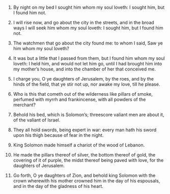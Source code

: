 1. By night on my bed I sought him whom my soul loveth: I sought him,
but I found him not.

2. I will rise now, and go about the city in the streets, and in the
broad ways I will seek him whom my soul loveth: I sought him, but I
found him not.

3. The watchmen that go about the city found me: to whom I said, Saw
ye him whom my soul loveth?

4. It was but a little that I passed
from them, but I found him whom my soul loveth: I held him, and would
not let him go, until I had brought him into my mother’s house, and
into the chamber of her that conceived me.

5. I charge you, O ye daughters of Jerusalem, by the roes, and by the
hinds of the field, that ye stir not up, nor awake my love, till he
please.

6. Who is this that cometh out of the wilderness like pillars of
smoke, perfumed with myrrh and frankincense, with all powders of the
merchant?

7. Behold his bed, which is Solomon’s; threescore valiant
men are about it, of the valiant of Israel.

8. They all hold swords, being expert in war: every man hath his
sword upon his thigh because of fear in the night.

9. King Solomon made himself a chariot of the wood of Lebanon.

10. He made the pillars thereof of silver, the bottom thereof of
gold, the covering of it of purple, the midst thereof being paved with
love, for the daughters of Jerusalem.

11. Go forth, O ye daughters of Zion, and behold king Solomon with
the crown wherewith his mother crowned him in the day of his
espousals, and in the day of the gladness of his heart.